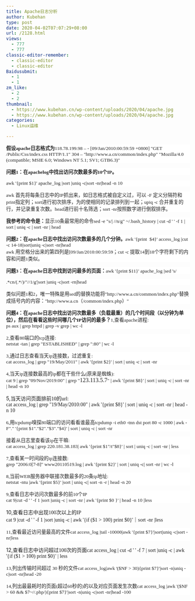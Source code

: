 ```yaml
---
title: Apache日志分析
author: Kubehan
type: post
date: 2020-04-02T07:07:29+08:00
url: /2128.html
views:
  - 777
  - 777
classic-editor-remember:
  - classic-editor
  - classic-editor
Baidusubmit:
  - 1
  - 1
zm_like:
  - 2
  - 2
thumbnail:
  - https://www.kubehan.cn/wp-content/uploads/2020/04/apache.jpg
  - https://www.kubehan.cn/wp-content/uploads/2020/04/apache.jpg
categories:
  - Linux运维

---
```

<p style="background: white;">
  <span style="color: #222222; font-size: 10pt;"><strong><span style="font-family: 宋体;">假设</span><span style="font-family: Tahoma;">apache</span><span style="font-family: 宋体;">日志格式为</span></strong><span style="font-family: Tahoma;">118.78.199.98 – - [09/Jan/2010:00:59:59 +0800] "GET /Public/Css/index.css HTTP/1.1″ 304 – "http://www.a.cn/common/index.php" "Mozilla/4.0 (compatible; MSIE 6.0; Windows NT 5.1; SV1; GTB6.3)"</span></span>
</p>

<p style="background: white;">
  <span style="color: #222222; font-size: 10pt;"><strong><span style="font-family: 宋体;">问题</span><span style="font-family: Tahoma;">1</span><span style="font-family: 宋体;">：在</span><span style="font-family: Tahoma;">apachelog</span><span style="font-family: 宋体;">中找出访问次数最多的</span><span style="font-family: Tahoma;">10</span><span style="font-family: 宋体;">个</span><span style="font-family: Tahoma;">IP</span><span style="font-family: 宋体;">。</span><span style="font-family: Tahoma;"></span></strong></span>
</p>

<p style="background: white;">
  <span style="color: #222222; font-family: Tahoma; font-size: 10pt;">awk '{print $1}' apache_log |sort |uniq -c|sort -nr|head -n 10</span>
</p>

<p style="background: white;">
  <span style="color: #222222; font-size: 10pt;"><span style="font-family: Tahoma;">awk </span><span style="font-family: 宋体;">首先将每条日志中的</span><span style="font-family: Tahoma;">IP</span><span style="font-family: 宋体;">抓出来，如日志格式被自定义过，可以</span><span style="font-family: Tahoma;"> -F </span><span style="font-family: 宋体;">定义分隔符和</span><span style="font-family: Tahoma;"> print</span><span style="font-family: 宋体;">指定列；</span><span style="font-family: Tahoma;">sort</span><span style="font-family: 宋体;">进行初次排序，为的使相同的记录排列到一起；</span><span style="font-family: Tahoma;">upiq -c </span><span style="font-family: 宋体;">合并重复的行，并记录重复次数。</span><span style="font-family: Tahoma;">head</span><span style="font-family: 宋体;">进行前十名筛选；</span><span style="font-family: Tahoma;">sort -nr</span><span style="font-family: 宋体;">按照数字进行倒叙排序。</span><span style="font-family: Tahoma;"></span></span>
</p>

<p style="background: white;">
  <span style="color: #222222; font-size: 10pt;"><strong><span style="font-family: 宋体;">我参考的命令是：</span><span style="font-family: Tahoma;"></span></strong><span style="font-family: 宋体;">显示</span><span style="font-family: Tahoma;">10</span><span style="font-family: 宋体;">条最常用的命令</span><span style="font-family: Tahoma;">sed -e "s/| //n/g" ~/.bash_history | cut -d ' ' -f 1 | sort | uniq -c | sort -nr | head</span></span>
</p>

<p style="background: white;">
  <span style="color: #222222; font-size: 10pt;"><strong><span style="font-family: 宋体;">问题</span><span style="font-family: Tahoma;">2</span><span style="font-family: 宋体;">：在</span><span style="font-family: Tahoma;">apache</span><span style="font-family: 宋体;">日志中找出访问次数最多的几个分钟。</span></strong><span style="font-family: Tahoma;">awk '{print&nbsp; $4}' access_log |cut -c 14-18|sort|uniq -c|sort -nr|head<br /> awk </span><span style="font-family: 宋体;">用空格分出来的第四列是</span><span style="font-family: Tahoma;">[09/Jan/2010:00:59:59</span><span style="font-family: 宋体;">；</span><span style="font-family: Tahoma;">cut -c </span><span style="font-family: 宋体;">提取</span><span style="font-family: Tahoma;">14</span><span style="font-family: 宋体;">到</span><span style="font-family: Tahoma;">18</span><span style="font-family: 宋体;">个字符</span><span style="font-family: Tahoma;"></span><span style="font-family: 宋体;">剩下的内容和问题</span><span style="font-family: Tahoma;">1</span><span style="font-family: 宋体;">类似。</span><span style="font-family: Tahoma;"></span></span>
</p>

<p style="background: white;">
  <span style="color: #222222; font-size: 10pt;"><strong><span style="font-family: 宋体;">问题</span><span style="font-family: Tahoma;">3</span><span style="font-family: 宋体;">：在</span><span style="font-family: Tahoma;">apache</span><span style="font-family: 宋体;">日志中找到访问最多的页面：</span></strong><span style="font-family: Tahoma;">awk '{print $11}' apache_log |sed 's/</span></span>
</p>

<p style="background: white;">
  <span style="color: #222222; font-family: Tahoma; font-size: 10pt;">.*cn/(.*/)/"//1/g'|sort |uniq -c|sort -rn|head</span>
</p>

<p style="background: white;">
  <span style="color: #222222; font-size: 10pt;"><span style="font-family: 宋体;">类似问题</span><span style="font-family: Tahoma;">1</span><span style="font-family: 宋体;">和</span><span style="font-family: Tahoma;">2</span><span style="font-family: 宋体;">，唯一特殊是用</span><span style="font-family: Tahoma;">sed</span><span style="font-family: 宋体;">的替换功能将</span><span style="font-family: Tahoma;">"http://www.a.cn/common/index.php"</span><span style="font-family: 宋体;">替换成括号内的内容：</span><span style="font-family: Tahoma;">"http://www.a.cn</span><span style="font-family: 宋体;">（</span><span style="font-family: Tahoma;">/common/index.php</span><span style="font-family: 宋体;">）</span><span style="font-family: Tahoma;">"</span></span>
</p>

<p style="background: white;">
  <span style="color: #222222; font-size: 10pt;"><strong><span style="font-family: 宋体;">问题</span><span style="font-family: Tahoma;">4</span><span style="font-family: 宋体;">：在</span><span style="font-family: Tahoma;">apache</span><span style="font-family: 宋体;">日志中找出访问次数最多（负载最重）的几个时间段（以分钟为单位），然后在看看这些时间哪几个</span><span style="font-family: Tahoma;">IP</span><span style="font-family: 宋体;">访问的最多？</span></strong><span style="font-family: Tahoma;">1,</span><span style="font-family: 宋体;">查看</span><span style="font-family: Tahoma;">apache</span><span style="font-family: 宋体;">进程</span><span style="font-family: Tahoma;">:<br /> ps aux | grep httpd | grep -v grep | wc -l</span></span>
</p>

<p style="background: white;">
  <span style="color: #222222; font-size: 10pt;"><span style="font-family: Tahoma;">2,</span><span style="font-family: 宋体;">查看</span><span style="font-family: Tahoma;">80</span><span style="font-family: 宋体;">端口的</span><span style="font-family: Tahoma;">tcp</span><span style="font-family: 宋体;">连接</span><span style="font-family: Tahoma;">:<br /> netstat -tan | grep "ESTABLISHED" | grep ":80" | wc -l</span></span>
</p>

<p style="background: white;">
  <span style="color: #222222; font-size: 10pt;"><span style="font-family: Tahoma;">3,</span><span style="font-family: 宋体;">通过日志查看当天</span><span style="font-family: Tahoma;">ip</span><span style="font-family: 宋体;">连接数，过滤重复</span><span style="font-family: Tahoma;">:<br /> cat access_log | grep "19/May/2011" | awk '{print $2}' | sort | uniq -c | sort -nr</span></span>
</p>

<p style="background: white;">
  <span style="color: #222222; font-size: 10pt;"><span style="font-family: Tahoma;">4,</span><span style="font-family: 宋体;">当天</span><span style="font-family: Tahoma;">ip</span><span style="font-family: 宋体;">连接数最高的</span><span style="font-family: Tahoma;">ip</span><span style="font-family: 宋体;">都在干些什么</span><span style="font-family: Tahoma;">(</span><span style="font-family: 宋体;">原来是蜘蛛</span><span style="font-family: Tahoma;">):<br /> cat 9 | grep "09/Nov/2019:00" | grep "</span></span><span style="font-family: 宋体; font-size: 12pt;">123.113.5.7</span><span style="color: #222222; font-size: 10pt;"><span style="font-family: Tahoma;">" | awk '{print $8}' | sort | uniq -c | sort -nr | head -n 10</span></span>
</p>

5,<span style="font-family: 宋体;">当天访问页面排前</span><span style="font-family: Tahoma;">10</span><span style="font-family: 宋体;">的</span><span style="font-family: Tahoma;">url:<br /> cat access_log | grep "19/May/2010:00" | awk '{print $8}' | sort | uniq -c | sort -nr | head -n 10</span>

<p style="background: white;">
  <span style="color: #222222; font-size: 10pt;"><span style="font-family: Tahoma;">6,</span><span style="font-family: 宋体;">用</span><span style="font-family: Tahoma;">tcpdump</span><span style="font-family: 宋体;">嗅探</span><span style="font-family: Tahoma;">80</span><span style="font-family: 宋体;">端口的访问看看谁最高</span><span style="font-family: Tahoma;">tcpdump -i eth0 -tnn dst port 80 -c 1000 | awk -F"." '{print $1"."$2"."$3"."$4}' | sort | uniq -c | sort -nr</span></span>
</p>

<p style="background: white;">
  <span style="color: #222222; font-size: 10pt;"><span style="font-family: 宋体;">接着从日志里查看该</span><span style="font-family: Tahoma;">ip</span><span style="font-family: 宋体;">在干嘛</span><span style="font-family: Tahoma;">:<br /> cat access_log | grep 220.181.38.183| awk '{print $1"/t"$8}' | sort | uniq -c | sort -nr | less</span></span>
</p>

<p style="background: white;">
  <span style="color: #222222; font-size: 10pt;"><span style="font-family: Tahoma;">7,</span><span style="font-family: 宋体;">查看某一时间段的</span><span style="font-family: Tahoma;">ip</span><span style="font-family: 宋体;">连接数</span><span style="font-family: Tahoma;">:<br /> grep "2006:0[7-8]" www20110519.log | awk '{print $2}' | sort | uniq -c| sort -nr | wc -l</span></span>
</p>

<p style="background: white;">
  <span style="color: #222222; font-size: 10pt;"><span style="font-family: Tahoma;">8,</span><span style="font-family: 宋体;">当前</span><span style="font-family: Tahoma;">WEB</span><span style="font-family: 宋体;">服务器中联接次数最多的</span><span style="font-family: Tahoma;">20</span><span style="font-family: 宋体;">条</span><span style="font-family: Tahoma;">ip</span><span style="font-family: 宋体;">地址</span><span style="font-family: Tahoma;">:<br /> netstat -ntu |awk '{print $5}' |sort | uniq -c| sort -n -r | head -n 20</span></span>
</p>

<p style="background: white;">
  <span style="color: #222222; font-size: 10pt;"><span style="font-family: Tahoma;">9,</span><span style="font-family: 宋体;">查看日志中访问次数最多的前</span><span style="font-family: Tahoma;">10</span><span style="font-family: 宋体;">个</span><span style="font-family: Tahoma;">IP<br /> cat 9|cut -d ' ' -f 1 |sort |uniq -c | sort -nr | awk '{print $0 }' | head -n 10 |less</span></span>
</p>

10,<span style="font-family: 宋体;">查看日志中出现</span><span style="font-family: Tahoma;">100</span><span style="font-family: 宋体;">次以上的</span><span style="font-family: Tahoma;">IP<br /> cat 9 |cut -d ' ' -f 1 |sort |uniq -c | awk '{if ($1 > 100) print $0}'</span><span style="font-family: 宋体;">｜</span><span style="font-family: Tahoma;">sort -nr |less</span>

<p style="background: white;">
  <span style="color: #222222; font-size: 10pt;"><span style="font-family: Tahoma;">11,</span><span style="font-family: 宋体;">查看最近访问量最高的文件</span><span style="font-family: Tahoma;">cat access_log |tail -10000|awk '{print $7}'|sort|uniq -c|sort -nr|less</span></span>
</p>

12,<span style="font-family: 宋体;">查看日志中访问超过</span><span style="font-family: Tahoma;">100</span><span style="font-family: 宋体;">次的页面</span><span style="font-family: Tahoma;">cat access_log | cut -d ' ' -f 7 | sort |uniq -c | awk '{if ($1 > 100) print $0}' | less</span>

<p style="background: white;">
  <span style="color: #222222; font-size: 10pt;"><span style="font-family: Tahoma;">13,</span><span style="font-family: 宋体;">列出传输时间超过</span><span style="font-family: Tahoma;"> 30 </span><span style="font-family: 宋体;">秒的文件</span><span style="font-family: Tahoma;">cat access_log|awk '($NF > 30){print $7}'|sort -n|uniq -c|sort -nr|head -20</span></span>
</p>

<p style="background: white;">
  <span style="color: #222222; font-size: 10pt;"><span style="font-family: Tahoma;">14,</span><span style="font-family: 宋体;">列出最最耗时的页面</span><span style="font-family: Tahoma;">(</span><span style="font-family: 宋体;">超过</span><span style="font-family: Tahoma;">60</span><span style="font-family: 宋体;">秒的</span><span style="font-family: Tahoma;">)</span><span style="font-family: 宋体;">的以及对应页面发生次数</span><span style="font-family: Tahoma;">cat access_log |awk '($NF > 60 && $7~//.php/){print $7}'|sort -n|uniq -c|sort -nr|head -100</span></span>
</p>